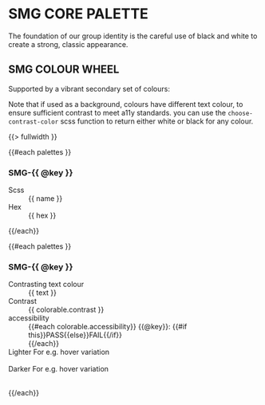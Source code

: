 # SMG CORE PALETTE

The foundation of our group identity is the careful use of black and white to create a strong, classic appearance.

## SMG COLOUR WHEEL

Supported by a vibrant secondary set of colours:

Note that if used as a background, colours have different text colour, to ensure sufficient contrast to meet a11y standards.
you can use the `choose-contrast-color` scss function to return either white or black for any colour.

{{> fullwidth }}

<div class="o-grid o-grid--4-col">
{{#each palettes }}
  <div class="o-grid__item">
    <article class="c-card c-card--default">
    <div class="c-card__img u-bg-{{ @key }}">
    </div>
      <div class="c-card__content">
          <div class="c-card__info">
              <h3 class="c-card__title">
                  SMG-{{ @key }}
              </h3>
          </div>
          <div class="c-card__info">
            <dl class="o-dl">
              <dt>Scss</dt>
              <dd>{{ name }}</dd>
              <dt>Hex</dt>
              <dd>{{ hex }}</dd>
           </dl>
          </div>
      </div>
    </article>

  </div>

{{/each}}

</div>

<div class="o-grid o-grid--4-col">
{{#each palettes }}
  <div class="o-grid__item">
    <article class="c-card c-card--default">
      <div class="c-card__content">
          <div class="c-card__info">
              <h3 class="c-card__title">
                  SMG-{{ @key }}
              </h3>
          </div>
          <div class="c-card__info">
            <dl class="o-dl">
             <dt>Contrasting text colour</dt>
              <dd class="u-bg-{{ @key }}">{{ text }}</dd>
             <dt>Contrast</dt>
              <dd>{{ colorable.contrast }}</dd>
            <dt>accessibility</dt>
              <dd>
              {{#each colorable.accessibility}}
                {{@key}}: {{#if this}}PASS{{else}}FAIL{{/if}}<br/>
              {{/each}}
              </dd>
              <dt>Lighter For e.g. hover variation</dt>
              <dd class="u-bg-{{ @key }}-light">&nbsp;</dd>
              <dt>Darker For e.g. hover variation</dt>
              <dd class="u-bg-{{ @key }}-dark">&nbsp;</dd>
            </dl>
          </div>
      </div>
    </article>

  </div>

{{/each}}

</div>
